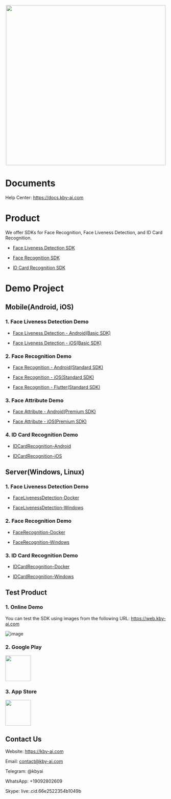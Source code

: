 <p align="center">
  <a href="https://play.google.com/store/apps/dev?id=7086930298279250852" target="_blank">
    <img alt="" src="https://github-production-user-asset-6210df.s3.amazonaws.com/125717930/246971879-8ce757c3-90dc-438d-807f-3f3d29ddc064.png" width=500/>
  </a>  
</p>

# Documents
Help Center: https://docs.kby-ai.com

# Product
We offer SDKs for Face Recognition, Face Liveness Detection, and ID Card Recognition.

- [Face Liveness Detection SDK](https://github.com/kby-ai/Face-Liveness-Detection-SDK)

- [Face Recognition SDK](https://github.com/kby-ai/Face-Recognition-SDK)

- [ID Card Recognition SDK](https://github.com/kby-ai/IDCard-Recognition-SDK)

# Demo Project
## Mobile(Android, iOS)
### 1. Face Liveness Detection Demo
- [Face Liveness Detection - Android(Basic SDK)](https://github.com/kby-ai/FaceLivenessDetection-Android)

- [Face Liveness Detection - iOS(Basic SDK)](https://github.com/kby-ai/FaceLivenessDetection-iOS)

### 2. Face Recognition Demo
- [Face Recognition - Android(Standard SDK)](https://github.com/kby-ai/FaceRecognition-Android)

- [Face Recognition - iOS(Standard SDK)](https://github.com/kby-ai/FaceRecognition-iOS)

- [Face Recognition - Flutter(Standard SDK)](https://github.com/kby-ai/FaceRecognition-Flutter)

### 3. Face Attribute Demo
- [Face Attribute - Android(Premium SDK)](https://github.com/kby-ai/FaceAttribute-Android)

- [Face Attribute - iOS(Premium SDK)](https://github.com/kby-ai/FaceAttribute-iOS)

### 4. ID Card Recognition Demo
- [IDCardRecognition-Android](https://github.com/kby-ai/IDCardRecognition-Android)

- [IDCardRecognition-iOS](https://github.com/kby-ai/IDCardRecognition-iOS)

## Server(Windows, Linux)
### 1. Face Liveness Detection Demo
- [FaceLivenessDetection-Docker](https://github.com/kby-ai/FaceLivenessDetection-Docker)

- [FaceLivenessDetection-Windows](https://github.com/kby-ai/FaceLivenessDetection-Windows)

### 2. Face Recognition Demo
- [FaceRecognition-Docker](https://github.com/kby-ai/FaceRecognition-Docker)

- [FaceRecognition-Windows](https://github.com/kby-ai/FaceRecognition-Windows)


### 3. ID Card Recognition Demo
- [IDCardRecognition-Docker](https://github.com/kby-ai/IDCardRecognition-Docker)

- [IDCardRecognition-Windows](https://github.com/kby-ai/FaceLivenessDetection-Windows)

## Test Product
### 1. Online Demo
  You can test the SDK using images from the following URL:
  https://web.kby-ai.com

![image](https://github.com/kby-ai/Product/assets/125717930/6f6ad933-bed0-4ff6-81aa-58aba13e6845)

### 2. Google Play

<a href="https://play.google.com/store/apps/dev?id=7086930298279250852" target="_blank">
  <img alt="" src="https://user-images.githubusercontent.com/125717930/230804673-17c99e7d-6a21-4a64-8b9e-a465142da148.png" height=80/>
</a>

### 3. App Store

<a href="https://apps.apple.com/us/developer/hafiz-asif-ali/id1683604200" target="_blank">
  <img alt="" src="https://user-images.githubusercontent.com/125717930/235276083-d20fe057-214d-497c-a431-4569bbeed2fe.png" height=80/>
</a>

## Contact Us
Website: https://kby-ai.com

Email: contact@kby-ai.com

Telegram: @kbyai

WhatsApp: +19092802609

Skype: live:.cid.66e2522354b1049b

